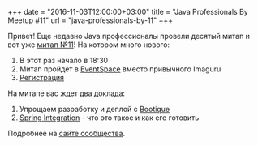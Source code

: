 +++
date = "2016-11-03T12:00:00+03:00"
title = "Java Professionals By Meetup #11"
url = "java-professionals-by-11"
+++

Привет! Еще недавно Java профессионалы провели десятый митап и вот уже [митап №11](http://jprof.by/post/161025-001/)! На котором много нового:

1. В этот раз начало в 18:30
2. Митап пройдет в [EventSpace](http://eventspace.by) вместо привычного Imaguru
3. [Регистрация](http://bit.ly/reg_jprof11)

На митапе вас ждет два доклада:

1. Упрощаем разработку и деплой с [Bootique](http://bootique.io)
2. [Spring Integration](http://projects.spring.io/spring-integration/) - что это такое и как его готовить

Подробнее на [сайте сообщества](http://jprof.by/post/161025-001/).
